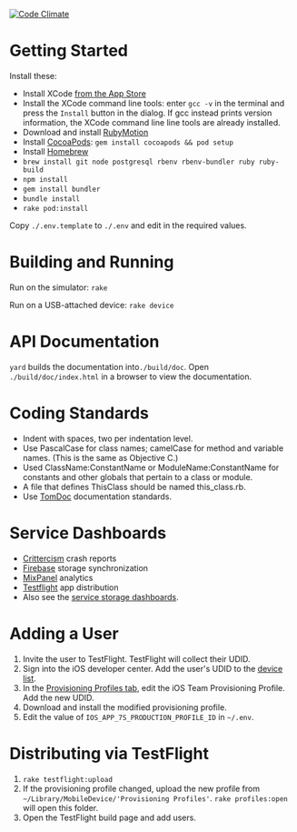 [![Code Climate](https://codeclimate.com/repos/5290f2d67e00a43c5d053345/badges/923265ce69ba80f69de3/gpa.png)](https://codeclimate.com/repos/5290f2d67e00a43c5d053345/feed)

# Getting Started

Install these:

* Install XCode [from the App Store](https://itunes.apple.com/us/app/xcode/id497799835)
* Install the XCode command line tools: enter `gcc -v` in the terminal and press the `Install` button in the dialog. If gcc instead prints version information, the XCode command line line tools are already installed.
* Download and install [RubyMotion](http://www.rubymotion.com/developer-center/guides/getting-started/)
* Install [CocoaPods](http://cocoapods.org/): `gem install cocoapods && pod setup`
* Install [Homebrew](http://brew.sh)
* `brew install git node postgresql rbenv rbenv-bundler ruby ruby-build`
* `npm install`
* `gem install bundler`
* `bundle install`
* `rake pod:install`

Copy `./.env.template` to `./.env` and edit in the required values.


# Building and Running

Run on the simulator: `rake`

Run on a USB-attached device: `rake device`


# API Documentation

`yard` builds the documentation into`./build/doc`.
Open `./build/doc/index.html` in a browser to view the documentation.


# Coding Standards

* Indent with spaces, two per indentation level.
* Use PascalCase for class names; camelCase for method and variable names. (This is the same as Objective C.)
* Used ClassName:ConstantName or ModuleName:ConstantName for constants and other globals that pertain to a class or module.
* A file that defines ThisClass should be named this_class.rb.
* Use [TomDoc](http://tomdoc.org) documentation standards.


# Service Dashboards

* [Crittercism](https://app.crittercism.com/developers) crash reports
* [Firebase](https://sevensitters.firebaseio.com/) storage synchronization
* [MixPanel](https://mixpanel.com/report/316033/events/#events) analytics
* [Testflight](https://www.testflightapp.com/dashboard/) app distribution
* Also see the [service storage dashboards](http://github.com/osteele/sitters.server#service-dashboards).


# Adding a User
1. Invite the user to TestFlight. TestFlight will collect their UDID.
2. Sign into the iOS developer center. Add the user's UDID to the [device list](https://developer.apple.com/account/ios/device/deviceList.action).
3. In the [Provisioning Profiles tab](https://developer.apple.com/account/ios/profile/profileList.action), edit the iOS Team Provisioning Profile. Add the new UDID.
4. Download and install the modified provisioning profile.
5. Edit the value of `IOS_APP_7S_PRODUCTION_PROFILE_ID` in `~/.env`.


# Distributing via TestFlight
1. `rake testflight:upload`
2. If the provisioning profile changed, upload the new profile from `~/Library/MobileDevice/'Provisioning Profiles'`.
`rake profiles:open` will open this folder.
3. Open the TestFlight build page and add users.
